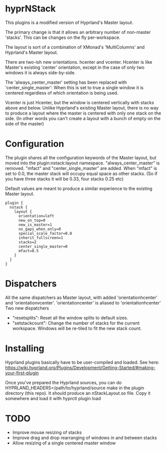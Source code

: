 # hyprNStack
This plugins is a modified version of Hyprland's Master layout. 

The primary change is that it allows an arbitrary number of non-master 'stacks'. This can be changes on the fly per-workspace.

The layout is sort of a combination of XMonad's 'MultiColumns' and Hyprland's Master layout.

There are two-ish new orientations. hcenter and vcenter. Hcenter is like Master's existing 'center' orientation, except in the case of only two windows it is always side-by-side.

The 'always_center_master' setting has been replaced with 'center_single_master': When this is set to true a single window it is centered regardless of which orientation is being used.

Vcenter is just Hcenter, but the window is centered vertically with stacks above and below. Unlike Hyprland's existing Master layout, there is no way to produce a layout where the master is centered with only one stack on the side. (In other words you can't create a layout with a bunch of empty on the side of the master)

# Configuration
The plugin shares all the configuration keywords of the Master layout, but moved into the plugin:nstack:layout namespace.
"always_center_master" is removed. "mfact" and "center_single_master" are added.
When "mfact" is set to 0.0, the master stack will occupy equal space as other stacks. (So if you have three stacks it will be 0.33, four stacks 0.25 etc)

Default values are meant to produce a similar experience to the existing Master layout.
```
plugin {
  nstack {
    layout {
      orientation=left
      new_on_top=0
      new_is_master=1
      no_gaps_when_only=0
      special_scale_factor=0.8
      inherit_fullscreen=1
      stacks=2
      center_single_master=0
      mfact=0.5
    }
  }
}
```
# Dispatchers
All the same dispatchers as Master layout, with added 'orientationhcenter' and 'orientationvcenter'. 'orientationcenter' is aliased to 'orientationhcenter'
Two new dispatchers
 * "resetsplits": Reset all the window splits to default sizes.
 * "setstackcount": Change the number of stacks for the current workspace. Windows will be re-tiled to fit the new stack count.
 
# Installing
Hyprland plugins basically have to be user-compiled and loaded. See here: https://wiki.hyprland.org/Plugins/Development/Getting-Started/#making-your-first-plugin

Once you've prepared the Hyprland sources, you can do HYPRLAND_HEADERS=/path/to/hyprland/source make in the plugin directory (this repo). It should produce an nStackLayout.so file. Copy it somewhere and load it with hyprctl plugin load

# TODO
* Improve mouse resizing of stacks
* Improve drag and drop rearranging of windows in and between stacks
* Allow resizing of a single centered master window
